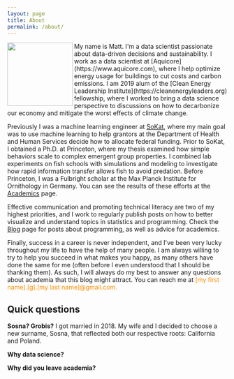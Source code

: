 ```yaml
---
layout: page
title: About
permalink: /about/
---
```

<img align="left" src="{{ site.avatar }}" height="145px" width="150px">
My name is Matt. I'm a data scientist passionate about data-driven decisions and sustainability. I work as a data scientist at [Aquicore](https://www.aquicore.com), where I help optimize energy usage for buildings to cut costs and carbon emissions. I am 2019 alum of the [Clean Energy Leadership Institute](https://cleanenergyleaders.org) fellowship, where I worked to bring a data science perspective to discussions on how to decarbonize our economy and mitigate the worst effects of climate change.

Previously I was a machine learning engineer at [SoKat](https://sokat.co), where my main goal was to use machine learning to help grantors at the Department of Health and Human Services decide how to allocate federal funding. Prior to SoKat, I obtained a Ph.D. at Princeton, where my thesis examined how simple behaviors scale to complex emergent group properties. I combined lab experiments on fish schools with simulations and modeling to investigate how rapid information transfer allows fish to avoid predation. Before Princeton, I was a Fulbright scholar at the Max Planck Institute for Ornithology in Germany. You can see the results of these efforts at the [Academics](https://mgsosna.github.io/academics/) page.

Effective communication and promoting technical literacy are two of my highest priorities, and I work to regularly publish posts on how to better visualize and understand topics in statistics and programming. Check the [Blog](https://mgsosna.github.io/blog/) page for posts about programming, as well as advice for academics.

Finally, success in a career is never independent, and I've been very lucky throughout my life to have the help of many people. I am always willing to try to help you succeed in what makes you happy, as many others have done the same for me (often before I even understood that I should be thanking them). As such, I will always do my best to answer any questions about academia that this blog might attract. You can reach me at <span style = "color:darkorange">[my first name].[g].[my last name]@gmail.com.</span>

## Quick questions
**Sosna? Grobis?**
I got married in 2018. My wife and I decided to choose a new surname, Sosna, that reflected both our respective roots: California and Poland.

**Why data science?**

**Why did you leave academia?**
